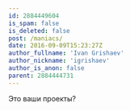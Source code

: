 ```yaml
---
id: 2884449604
is_spam: false
is_deleted: false
post: /maniacs/
date: 2016-09-09T15:23:27Z
author_fullname: 'Ivan Grishaev'
author_nickname: 'igrishaev'
author_is_anon: false
parent: 2884444731
---
```


<p>Это ваши проекты?</p>
